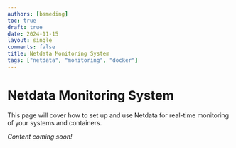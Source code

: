 ```yaml
---
authors: [bsmeding]
toc: true
draft: true
date: 2024-11-15
layout: single
comments: false
title: Netdata Monitoring System
tags: ["netdata", "monitoring", "docker"]
---
```


# Netdata Monitoring System

This page will cover how to set up and use Netdata for real-time monitoring of your systems and containers.

*Content coming soon!*